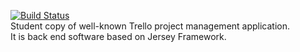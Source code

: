 [![Build Status](https://travis-ci.org/miloszszyrner/PAW-Trello-Jersey.svg?branch=master)](https://travis-ci.org/miloszszyrner/PAW-Trello-Jersey)<br>
Student copy of well-known Trello project management application. </br>
It is back end software based on Jersey Framework.

